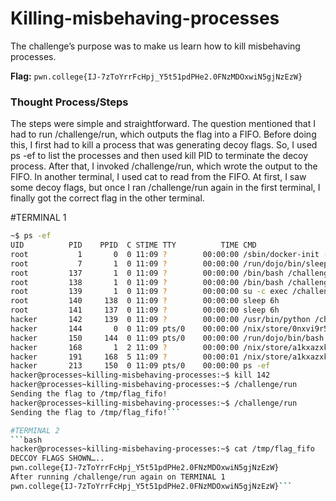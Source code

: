 
# Killing-misbehaving-processes
The challenge’s purpose was to make us learn how to kill misbehaving processes.

**Flag:** ` pwn.college{IJ-7zToYrrFcHpj_Y5t51pdPHe2.0FNzMDOxwiN5gjNzEzW} `

### Thought Process/Steps
The steps were simple and straightforward. The question mentioned that I had to run /challenge/run, which outputs the flag into a
FIFO. Before doing this, I first had to kill a process that was generating decoy flags. So, I used ps -ef to list the processes and 
then used kill PID to terminate the decoy process. After that, I invoked /challenge/run, which wrote the output to the FIFO. In 
another terminal, I used cat to read from the FIFO. At first, I saw some decoy flags, but once I ran /challenge/run again in the 
first terminal, I finally got the correct flag in the other terminal.

#TERMINAL 1
 ```bash
~$ ps -ef
UID          PID    PPID  C STIME TTY          TIME CMD
root           1       0  0 11:09 ?        00:00:00 /sbin/docker-init -- /nix/var/nix/profiles/dojo-workspace/bin/dojo-init /run/dojo
root           7       1  0 11:09 ?        00:00:00 /run/dojo/bin/sleep 6h
root         137       1  0 11:09 ?        00:00:00 /bin/bash /challenge/.init
root         138       1  0 11:09 ?        00:00:00 /bin/bash /challenge/.init
root         139       1  0 11:09 ?        00:00:00 su -c exec /challenge/decoy > /tmp/flag_fifo hacker
root         140     138  0 11:09 ?        00:00:00 sleep 6h
root         141     137  0 11:09 ?        00:00:00 sleep 6h
hacker       142     139  0 11:09 ?        00:00:00 /usr/bin/python /challenge/decoy
hacker       144       0  0 11:09 pts/0    00:00:00 /nix/store/0nxvi9r5ymdlr2p24rjj9qzyms72zld1-bash-interactive-5.2p37/bin/bash /run
hacker       150     144  0 11:09 pts/0    00:00:00 /run/dojo/bin/bash --login
hacker       168       1  2 11:09 ?        00:00:00 /nix/store/a1kxazxkgw7mjbjgisvah95p1r3n5ykl-nodejs-22.16.0/bin/node /nix/store/5h
hacker       191     168  5 11:09 ?        00:00:01 /nix/store/a1kxazxkgw7mjbjgisvah95p1r3n5ykl-nodejs-22.16.0/bin/node /nix/store/5h
hacker       213     150  0 11:09 pts/0    00:00:00 ps -ef
hacker@processes~killing-misbehaving-processes:~$ kill 142
hacker@processes~killing-misbehaving-processes:~$ /challenge/run
Sending the flag to /tmp/flag_fifo!
hacker@processes~killing-misbehaving-processes:~$ /challenge/run
Sending the flag to /tmp/flag_fifo!```

#TERMINAL 2
```bash
hacker@processes~killing-misbehaving-processes:~$ cat /tmp/flag_fifo
DECCOY FLAGS SHOWN…..
pwn.college{IJ-7zToYrrFcHpj_Y5t51pdPHe2.0FNzMDOxwiN5gjNzEzW}
After running /challenge/run again on TERMINAL 1
pwn.college{IJ-7zToYrrFcHpj_Y5t51pdPHe2.0FNzMDOxwiN5gjNzEzW}```

